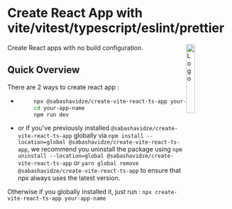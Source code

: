# Create React App with vite/vitest/typescript/eslint/prettier

<img alt="Logo" align="right" src="https://create-react-app.dev/img/logo.svg" width="20%" />

Create React apps with no build configuration.

## Quick Overview
There are 2 ways to create react app :
  
  -  ```sh
          npx @sabashavidze/create-vite-react-ts-app your-app-name
          cd your-app-name
          npm run dev
      ```
      
      
  - or If you've previously installed `@sabashavidze/create-vite-react-ts-app` globally via `npm install --location=global @sabashavidze/create-vite-react-ts-app`, we recommend you uninstall the package using `npm uninstall --location=global @sabashavidze/create-vite-react-ts-app` or `yarn global remove @sabashavidze/create-vite-react-ts-app` to ensure that npx always uses the latest version.
  
  
  
  
  
Otherwise if you globally installed it, just run :
    ```
      npx create-vite-react-ts-app your-app-name
    ```


